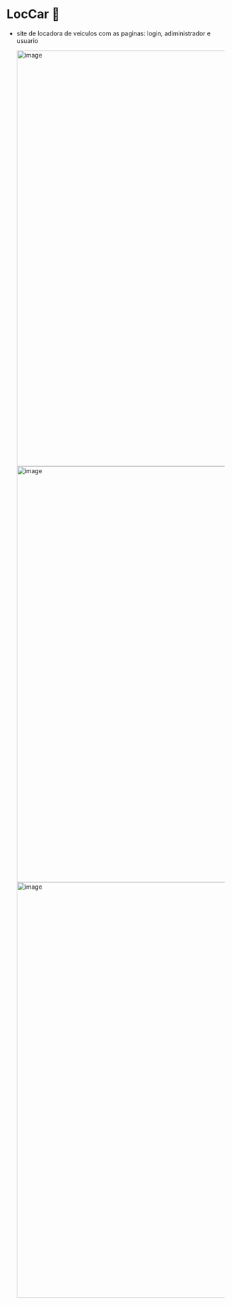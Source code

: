 # LocCar 🚙

* site de locadora de veiculos com as paginas: login, adiministrador e usuario

  <img width="959" alt="image" src="https://github.com/user-attachments/assets/5f81553b-59d0-474a-8856-7aabe3bef40b" />
  <img width="959" alt="image" src="https://github.com/user-attachments/assets/9e9ef45b-d705-4e42-b0da-af1f3c191e79" />
  <img width="959" alt="image" src="https://github.com/user-attachments/assets/60146702-1932-49bf-a628-f707d83be516" />



 
